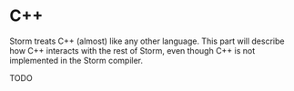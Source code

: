 C++
====

Storm treats C++ (almost) like any other language. This part will describe how C++ interacts with
the rest of Storm, even though C++ is not implemented in the Storm compiler.

TODO
